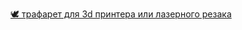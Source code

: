 [🕊 трафарет для 3d принтера или лазерного резака](https://github.com/ksevelyar/stop-war/blob/main/%D0%BD%D0%B5%D1%82-%D0%B2%D0%BE%D0%B9%D0%BD%D0%B5.stl)
